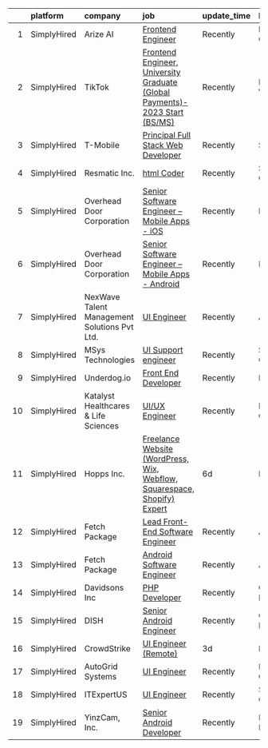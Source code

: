 

|    | platform    | company                                      | job                                                                                                                                                                                  | update_time   | location          |
|---:|:------------|:---------------------------------------------|:-------------------------------------------------------------------------------------------------------------------------------------------------------------------------------------|:--------------|:------------------|
|  1 | SimplyHired | Arize AI                                     | [Frontend Engineer](https://www.simplyhired.com/job/xQaaVC5vOtRS4JzrdHWflzM8ynmcpN-5LqOA84ur9JKgs3BKShIeyw?q=ui+engineer)                                                            | Recently      | Berkeley, CA      |
|  2 | SimplyHired | TikTok                                       | [Frontend Engineer, University Graduate (Global Payments)- 2023 Start (BS/MS)](https://www.simplyhired.com/job/7NuwZL5nYN8y_ZEvj_Jw99-KfQrrq1PBCSS4HeRA5-908afcdb77Ig?q=ui+engineer) | Recently      | Mountain View, CA |
|  3 | SimplyHired | T-Mobile                                     | [Principal Full Stack Web Developer](https://www.simplyhired.com/job/ELqe8tfmj1uozb4Bdhy2A-ldmlJyc7V5IGjRWJ6mjn_1LuHnrzpEBA?q=ui+engineer)                                           | Recently      | Seattle, WA       |
|  4 | SimplyHired | Resmatic Inc.                                | [html Coder](https://www.simplyhired.com/job/1horKlaY2nUszWNGAznbOjFUNCJBjStFQ1YxHY1ditLaUqJVnHJ9Ig?q=ui+engineer)                                                                   | Recently      | Sebastopol, CA    |
|  5 | SimplyHired | Overhead Door Corporation                    | [Senior Software Engineer – Mobile Apps - iOS](https://www.simplyhired.com/job/3kT9xkH_9GKCMz6GfImd7_K9B6cwZNY7xOtkchRrciADFRtjnKkvRg?q=ui+engineer)                                 | Recently      | Dallas, TX        |
|  6 | SimplyHired | Overhead Door Corporation                    | [Senior Software Engineer – Mobile Apps - Android](https://www.simplyhired.com/job/U4M5O4Q6qRCvPHt5zFtQFRnNpTxeDxfJ4JT5ggcQ3DyT2VddqcnTEg?q=ui+engineer)                             | Recently      | Dallas, TX        |
|  7 | SimplyHired | NexWave Talent Management Solutions Pvt Ltd. | [UI Engineer](https://www.simplyhired.com/job/WaPSAYDgSZn4e7-p6DRics69Bv1LYPVSluTh0B9De-ataNUl037Dhg?q=ui+engineer)                                                                  | Recently      | Austin, TX        |
|  8 | SimplyHired | MSys Technologies                            | [UI Support engineer](https://www.simplyhired.com/job/nM4yhXRIC8bTtYhOJTO9pGSRihpmkMm7_6q2Vltju2en01-tvI6dDg?q=ui+engineer)                                                          | Recently      | San Jose, CA      |
|  9 | SimplyHired | Underdog.io                                  | [Front End Developer](https://www.simplyhired.com/job/bKHSv5Crya-PQseHciDP5wVap6EGVW40KqRY_ikjYgsi6Xi8F_XGmw?q=ui+engineer)                                                          | Recently      | Remote            |
| 10 | SimplyHired | Katalyst Healthcares & Life Sciences         | [UI/UX Engineer](https://www.simplyhired.com/job/KFZ6vByj-hcY-tFgRLoZLuaMPS1sex8yPqoqHtAIrIrEiHoA-GcByQ?q=ui+engineer)                                                               | Recently      | Lake Forest, CA   |
| 11 | SimplyHired | Hopps Inc.                                   | [Freelance Website (WordPress, Wix, Webflow, Squarespace, Shopify) Expert](https://www.simplyhired.com/job/AHnE5SSJLG9Ok7kwedMNPUJ4aAherPFc6bMiX2Ww-B4pZD2VyDu7zA?q=ui+engineer)     | 6d            | Remote            |
| 12 | SimplyHired | Fetch Package                                | [Lead Front-End Software Engineer](https://www.simplyhired.com/job/wmWFOrg_dADbAk2ayo1d7eaBqTFgJ2C4lugHfvxC1gowl-m3TaH0-Q?q=ui+engineer)                                             | Recently      | Austin, TX        |
| 13 | SimplyHired | Fetch Package                                | [Android Software Engineer](https://www.simplyhired.com/job/ATYBjMwBf5XEbT8xZiRcv4_HLudoOMoopTsRlU2owPQNNecdr0oRdw?q=ui+engineer)                                                    | Recently      | Austin, TX        |
| 14 | SimplyHired | Davidsons Inc                                | [PHP Developer](https://www.simplyhired.com/job/qUARsripjYd7vj917JK8vmTxZSMibI733fHlfItYqOa-22Iol4eznA?q=ui+engineer)                                                                | Recently      | Greensboro, NC    |
| 15 | SimplyHired | DISH                                         | [Senior Android Engineer](https://www.simplyhired.com/job/whdtX1JV19uAjBuer2jS8J906NgTAjqraYmzRc6iNxGfe06xtKfSew?q=ui+engineer)                                                      | Recently      | Overland Park, KS |
| 16 | SimplyHired | CrowdStrike                                  | [UI Engineer (Remote)](https://www.simplyhired.com/job/iAoCyFQPg5Y2ELp3oq0omBdU2eD3t_w4v09zURveEbN3CczIywDvmA?q=ui+engineer)                                                         | 3d            | Remote            |
| 17 | SimplyHired | AutoGrid Systems                             | [UI Engineer](https://www.simplyhired.com/job/b9GZI-U1gCUGJgQ6CcrU2y4PF9ank0NW41On7RwkQ7T1wErll_tgGA?q=ui+engineer)                                                                  | Recently      | Redwood City, CA  |
| 18 | SimplyHired | ITExpertUS                                   | [UI Engineer](https://www.simplyhired.com/job/Qu-YPyAy8Vl2kOS0ULkRMeuqkW_UQ1eY_LoLh_Nm0GSg31ssKOnXig?q=ui+engineer)                                                                  | Recently      | Sunnyvale, CA     |
| 19 | SimplyHired | YinzCam, Inc.                                | [Senior Android Developer](https://www.simplyhired.com/job/oPZGC-9VedOux9eQqMYoqJNUN38likYB_NkEpC1WDUQCpFVe0qVBJA?q=ui+engineer)                                                     | Recently      | Pittsburgh, PA    |